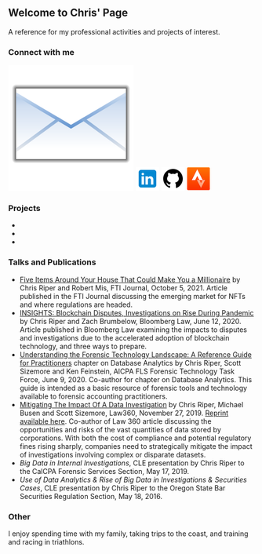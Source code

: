 ## Welcome to Chris' Page
A reference for my professional activities and projects of interest.

### Connect with me
[![Email](assets/img/icon-email-48.png "Email")](mailto:christopher.riper@gmail.com) [![LinkedIn](icon-linkedin-48.png "LinkedIn")](https://www.linkedin.com/in/christopherriper/) [![Github](icon-github-48.png "Github")](https://github.com/chris-r-pdx) [![View my Strava profile](icon-strava-48.png "View my Strava profile")](https://www.strava.com/athletes/17256751)

### Projects
-
-
-

### Talks and Publications
- [Five Items Around Your House That Could Make You a Millionaire](https://www.fticonsulting.com/insights/fti-journal/five-items-around-house-millionaire) by Chris Riper and Robert Mis, FTI Journal, October 5, 2021. Article published in the FTI Journal discussing the emerging market for NFTs and where regulations are headed.
- [INSIGHTS: Blockchain Disputes, Investigations on Rise During Pandemic](https://news.bloomberglaw.com/tech-and-telecom-law/insights-blockchain-disputes-investigations-on-rise-during-pandemic) by Chris Riper and Zach Brumbelow, Bloomberg Law, June 12, 2020. Article published in Bloomberg Law examining the impacts to disputes and investigations due to the accelerated adoption of blockchain technology, and three ways to prepare.
- [Understanding the Forensic Technology Landscape: A Reference Guide for Practitioners](https://www.aicpa.org/content/dam/aicpa/interestareas/forensicandvaluation/resources/downloadabledocuments/forensic-technology-reference-guide.pdf) chapter on Database Analytics by Chris Riper, Scott Sizemore and Ken Feinstein, AICPA FLS Forensic Technology Task Force, June 9, 2020. Co-author for chapter on Database Analytics. This guide is intended as a basic resource of forensic tools and technology available to forensic accounting practitioners.
- [Mitigating The Impact Of A Data Investigation](https://www.law360.com/articles/1222638/mitigating-the-impact-of-a-data-investigation) by Chris Riper, Michael Busen and Scott Sizemore, Law360, November 27, 2019. [Reprint available here](https://www.fticonsulting.com/insights/articles/mitigating-impact-data-investigation). Co-author of Law 360 article discussing the opportunities and risks of the vast quantities of data stored by corporations. With both the cost of compliance and potential regulatory fines rising sharply, companies need to strategically mitigate the impact of investigations involving complex or disparate datasets.
- *Big Data in Internal Investigations*, CLE presentation by Chris Riper to the CalCPA Forensic Services Section, May 17, 2019.
- *Use of Data Analytics & Rise of Big Data in Investigations & Securities Cases*, CLE presentation by Chris Riper to the Oregon State Bar Securities Regulation Section, May 18, 2016.


### Other
I enjoy spending time with my family, taking trips to the coast, and training and racing in triathlons.

